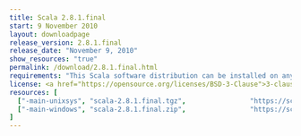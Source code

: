 ```yaml
---
title: Scala 2.8.1.final
start: 9 November 2010
layout: downloadpage
release_version: 2.8.1.final
release_date: "November 9, 2010"
show_resources: "true"
permalink: /download/2.8.1.final.html
requirements: "This Scala software distribution can be installed on any Unix-like or Windows system. It requires the Java runtime version 1.6 or 1.7."
license: <a href="https://opensource.org/licenses/BSD-3-Clause">3-clause BSD license</a>
resources: [
  ["-main-unixsys", "scala-2.8.1.final.tgz",                "https://scala-lang.org/files/archive/scala-2.8.1.final.tgz",                   "Mac OS X, Unix, Cygwin",  "20 MB"],
  ["-main-windows", "scala-2.8.1.final.zip",                "https://scala-lang.org/files/archive/scala-2.8.1.final.zip",                   "Windows",                 "20 MB"]
]
---
```




